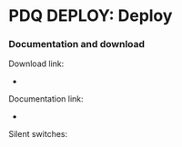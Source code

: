 # PDQ DEPLOY: Deploy 
### Documentation and download
Download link:

* 

Documentation link:

* 

Silent switches:
```powershell

```